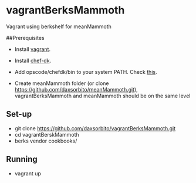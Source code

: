 # vagrantBerksMammoth
Vagrant using berkshelf for meanMammoth

##Prerequisites
* Install [vagrant](https://www.vagrantup.com/downloads.html).
* Install [chef-dk](https://downloads.chef.io/chef-dk/).
* Add opscode/chefdk/bin to your system PATH. Check [this](http://berkshelf.com/).

* Create meanMammoth folder (or clone https://github.com/daxsorbito/meanMammoth.git), vagrantBerksMammoth and meanMammoth should be on the same level

## Set-up
* git clone https://github.com/daxsorbito/vagrantBerksMammoth.git
* cd vagrantBerskMammoth
* berks vendor cookbooks/

## Running
* vagrant up
